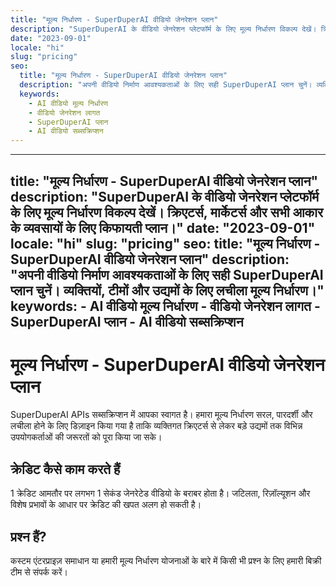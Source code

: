 ```yaml
---
title: "मूल्य निर्धारण - SuperDuperAI वीडियो जेनरेशन प्लान"
description: "SuperDuperAI के वीडियो जेनरेशन प्लेटफॉर्म के लिए मूल्य निर्धारण विकल्प देखें। क्रिएटर्स, मार्केटर्स और सभी आकार के व्यवसायों के लिए किफायती प्लान।"
date: "2023-09-01"
locale: "hi"
slug: "pricing"
seo:
  title: "मूल्य निर्धारण - SuperDuperAI वीडियो जेनरेशन प्लान"
  description: "अपनी वीडियो निर्माण आवश्यकताओं के लिए सही SuperDuperAI प्लान चुनें। व्यक्तियों, टीमों और उद्यमों के लिए लचीला मूल्य निर्धारण।"
  keywords:
    - AI वीडियो मूल्य निर्धारण
    - वीडियो जेनरेशन लागत
    - SuperDuperAI प्लान
    - AI वीडियो सब्सक्रिप्शन
---
```


---
title: "मूल्य निर्धारण - SuperDuperAI वीडियो जेनरेशन प्लान"
description: "SuperDuperAI के वीडियो जेनरेशन प्लेटफॉर्म के लिए मूल्य निर्धारण विकल्प देखें। क्रिएटर्स, मार्केटर्स और सभी आकार के व्यवसायों के लिए किफायती प्लान।"
date: "2023-09-01"
locale: "hi"
slug: "pricing"
seo:
  title: "मूल्य निर्धारण - SuperDuperAI वीडियो जेनरेशन प्लान"
  description: "अपनी वीडियो निर्माण आवश्यकताओं के लिए सही SuperDuperAI प्लान चुनें। व्यक्तियों, टीमों और उद्यमों के लिए लचीला मूल्य निर्धारण।"
  keywords:
    - AI वीडियो मूल्य निर्धारण
    - वीडियो जेनरेशन लागत
    - SuperDuperAI प्लान
    - AI वीडियो सब्सक्रिप्शन
---

# मूल्य निर्धारण - SuperDuperAI वीडियो जेनरेशन प्लान

SuperDuperAI APIs सब्सक्रिप्शन में आपका स्वागत है। हमारा मूल्य निर्धारण सरल, पारदर्शी और लचीला होने के लिए डिज़ाइन किया गया है ताकि व्यक्तिगत क्रिएटर्स से लेकर बड़े उद्यमों तक विभिन्न उपयोगकर्ताओं की जरूरतों को पूरा किया जा सके।

## क्रेडिट कैसे काम करते हैं

1 क्रेडिट आमतौर पर लगभग 1 सेकंड जेनरेटेड वीडियो के बराबर होता है। जटिलता, रिज़ॉल्यूशन और विशेष प्रभावों के आधार पर क्रेडिट की खपत अलग हो सकती है।

## प्रश्न हैं?

कस्टम एंटरप्राइज़ समाधान या हमारी मूल्य निर्धारण योजनाओं के बारे में किसी भी प्रश्न के लिए हमारी बिक्री टीम से संपर्क करें।
